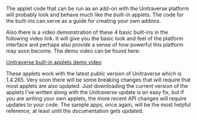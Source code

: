 The applet code that can be run as an add-on with the Unitraverse platform will probably look and behave much like the built-in applets. The code for the built-ins can serve as a guide for creating your own addons.

Also there is a video demonstration of these 4 basic built-ins in the following video link. It will give you the basic look and feel of the platform interface and perhaps also provide a sense of how powerful this platform may soon become. The demo video can be found here:

[Unitraverse built-in applets demo video](https://www.youtube.com/watch?v=dmFvnXkLf5c)

These applets work with the latest public version of Unitraverse which is 1.4.265. Very soon there will be some breaking changes that will require that most applets are also updated. Just downloading the current version of the applets I've written along with the Unitraverse update is an easy fix, but if you are writing your own applets, the more recent API changes will require updates to your code. The sample apps, once again, will be the most helpful reference, at least until the documentation gets updated.

